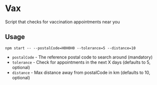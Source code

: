 # Vax

Script that checks for vaccination appointments near you

## Usage

`npm start -- --postalCode=H0H0H0 --tolerance=5 --distance=10`

- `postalCode` - The reference postal code to search around (mandatory)
- `tolerance` - Check for appointments in the next X days (defaults to 5, optional)
- `distance` - Max distance away from postalCode in km (defaults to 10, optional)
